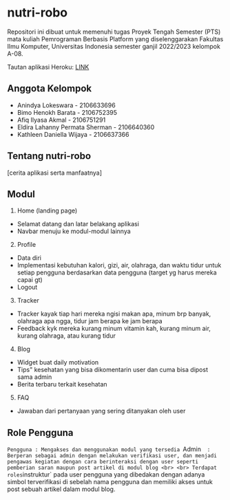 # nutri-robo

Repositori ini dibuat untuk memenuhi tugas Proyek Tengah Semester (PTS) mata kuliah Pemrograman Berbasis Platform yang diselenggarakan Fakultas Ilmu Komputer, Universitas Indonesia semester ganjil 2022/2023 kelompok A-08.

Tautan aplikasi Heroku: [LINK](https://nutrirobo.herokuapp.com/)

## Anggota Kelompok

+ Anindya Lokeswara - 2106633696
+ Bimo Henokh Barata - 2106752395
+ Afiq Ilyasa Akmal - 2106751291 
+ Eldira Lahanny Permata Sherman - 2106640360
+ Kathleen Daniella Wijaya - 2106637366 

## Tentang nutri-robo

[cerita aplikasi serta manfaatnya]

## Modul

1. Home (landing page)
+ Selamat datang dan latar belakang aplikasi
+ Navbar menuju ke modul-modul lainnya

2. Profile
+ Data diri
+ Implementasi kebutuhan kalori, gizi, air, olahraga, dan waktu tidur untuk setiap pengguna berdasarkan data pengguna (target yg harus mereka capai gt)
+ Logout

3. Tracker
+ Tracker kayak tiap hari mereka ngisi makan apa, minum brp banyak, olahraga apa ngga, tidur jam berapa ke jam berapa
+ Feedback kyk mereka kurang minum vitamin kah, kurang minum air, kurang olahraga, atau kurang tidur

4. Blog
+ Widget buat daily motivation
+ Tips" kesehatan yang bisa dikomentarin user dan cuma bisa dipost sama admin
+ Berita terbaru terkait kesehatan

5. FAQ
+ Jawaban dari pertanyaan yang sering ditanyakan oleh user


## Role Pengguna

`Pengguna : Mengakses dan menggunakan modul yang tersedia
`Admin`   : Berperan sebagai admin dengan melakukan verifikasi user, dan menjadi pengawas kegiatan dengan cara berinteraksi dengan user seperti pemberian saran maupun post artikel di modul blog <br>
<br>
Terdapat roles `instruktur` pada user pengguna yang dibedakan dengan adanya simbol terverifikasi di sebelah nama pengguna dan memiliki akses untuk post sebuah artikel dalam modul blog.
